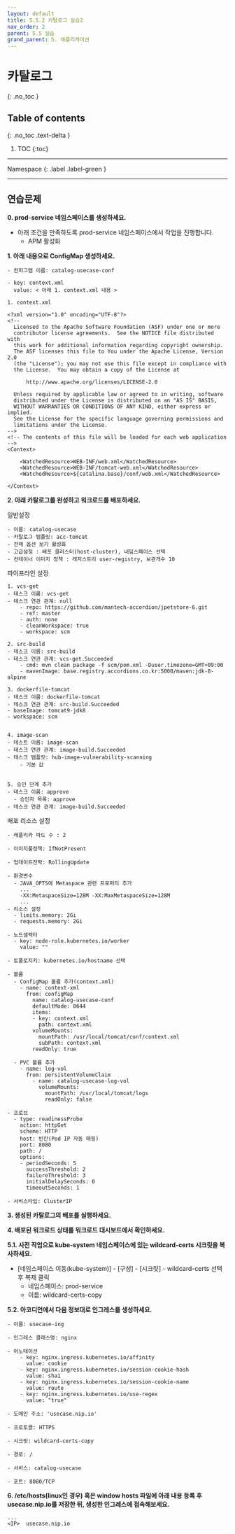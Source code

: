 ```yaml
---
layout: default
title: 5.5.2 카탈로그 실습2
nav_order: 2
parent: 5.5 실습
grand_parent: 5. 애플리케이션
---
```


# 카탈로그 
{: .no_toc }

## Table of contents
{: .no_toc .text-delta }

1. TOC
{:toc}

---

<div class="code-example" markdown="1">
Namespace
{: .label .label-green }
</div>

---

## 연습문제

**0. prod-service 네임스페이스를 생성하세요.**
- 아래 조건을 만족하도록 prod-service 네임스페이스에서 작업을 진행합니다.
    - APM 활성화

**1. 아래 내용으로 ConfigMap 생성하세요.**

```
- 컨피그맵 이름: catalog-usecase-conf

- key: context.xml
  value: < 아래 1. context.xml 내용 >
```

`1. context.xml`

```
<?xml version="1.0" encoding="UTF-8"?>
<!--
  Licensed to the Apache Software Foundation (ASF) under one or more
  contributor license agreements.  See the NOTICE file distributed with
  this work for additional information regarding copyright ownership.
  The ASF licenses this file to You under the Apache License, Version 2.0
  (the "License"); you may not use this file except in compliance with
  the License.  You may obtain a copy of the License at

      http://www.apache.org/licenses/LICENSE-2.0

  Unless required by applicable law or agreed to in writing, software
  distributed under the License is distributed on an "AS IS" BASIS,
  WITHOUT WARRANTIES OR CONDITIONS OF ANY KIND, either express or implied.
  See the License for the specific language governing permissions and
  limitations under the License.
-->
<!-- The contents of this file will be loaded for each web application -->
<Context>

    <WatchedResource>WEB-INF/web.xml</WatchedResource>
    <WatchedResource>WEB-INF/tomcat-web.xml</WatchedResource>
    <WatchedResource>${catalina.base}/conf/web.xml</WatchedResource>

</Context>
```

**2. 아래 카탈로그를 완성하고 워크로드를 배포하세요.**

일반설정
```
- 이름: catalog-usecase
- 카탈로그 템플릿: acc-tomcat
- 전체 옵션 보기 활성화
- 고급설정 : 배포 클러스터(host-cluster), 네임스페이스 선택
- 컨테이너 이미지 정책 : 레지스트리 user-registry, 보관개수 10
```

파이프라인 설정
```
1. vcs-get
- 테스크 이름: vcs-get
- 테스크 연관 관계: null
    - repo: https://github.com/mantech-accordion/jpetstore-6.git
    - ref: master
    - auth: none
    - cleanWorkspace: true
    - workspace: scm

2. src-build
- 테스크 이름: src-build
- 테스크 연관 관계: vcs-get.Succeeded
    - cmd: mvn clean package -f scm/pom.xml -Duser.timezone=GMT+09:00
    - mavenImage: base.registry.accordions.co.kr:5000/maven:jdk-8-alpine

3. dockerfile-tomcat
- 테스크 이름: dockerfile-tomcat
- 테스크 연관 관계: src-build.Succeeded
- baseImage: tomcat9-jdk8
- workspace: scm


4. image-scan
- 테스트 이름: image-scan
- 테스크 연관 관계: image-build.Succeeded
- 테스크 템플릿: hub-image-vulnerability-scanning
    - 기본 값


5. 승인 단계 추가
- 테스크 이름: approve
  - 승인자 목록: approve
- 테스크 연관 관계: image-build.Succeeded
```

배포 리소스 설정
```
- 레플리카 파드 수 : 2

- 이미지풀정책: IfNotPresent

- 업데이트전략: RollingUpdate

- 환경변수
  - JAVA_OPTS에 Metaspace 관련 프로퍼티 추가
    ...
    -XX:MetaspaceSize=128M -XX:MaxMetaspaceSize=128M
    ...
- 리소스 설정
  - limits.memory: 2Gi
  - requests.memory: 2Gi

- 노드셀렉터
  - key: node-role.kubernetes.io/worker
    value: ""

- 토폴로지키: kubernetes.io/hostname 선택

- 볼륨
  - ConfigMap 볼륨 추가(context.xml)
    - name: context-xml
      from: configMap
        name: catalog-usecase-conf
        defaultMode: 0644
        items:
        - key: context.xml
          path: context.xml
        volumeMounts:
          mountPath: /usr/local/tomcat/conf/context.xml
          subPath: context.xml
        readOnly: true

  - PVC 볼륨 추가
    - name: log-vol
      from: persistentVolumeClaim
        - name: catalog-usecase-log-vol
          volumeMounts: 
            mountPath: /usr/local/tomcat/logs
            readOnly: false

- 프로브
  - type: readinessProbe
    action: httpGet
    scheme: HTTP
    host: 빈칸(Pod IP 자동 매핑)
    port: 8080
    path: /
    options:
    - periodSeconds: 5
      successThreshold: 2
      failureThreshold: 3
      initialDelaySeconds: 0
      timeoutSeconds: 1

- 서비스타입: ClusterIP
```

**3. 생성된 카탈로그의 배포를 실행하세요.**


**4. 배포된 워크로드 상태를 워크로드 대시보드에서 확인하세요.**


**5.1. 사전 작업으로 kube-system 네임스페이스에 있는 wildcard-certs 시크릿을 복사하세요.**

- [네임스페이스 이동(kube-system)] - [구성] - [시크릿] - wildcard-certs 선택 후 복제 클릭
    - 네임스페이스: prod-service
    - 이름: wildcard-certs-copy


**5.2. 아코디언에서 다음 정보대로 인그레스를 생성하세요.**

```
- 이름: usecase-ing

- 인그레스 클래스명: nginx

- 어노테이션
    - key: nginx.ingress.kubernetes.io/affinity
      value: cookie
    - key: nginx.ingress.kubernetes.io/session-cookie-hash
      value: sha1
    - key: nginx.ingress.kubernetes.io/session-cookie-name
      value: route
    - key: nginx.ingress.kubernetes.io/use-regex
      value: "true"

- 도메인 주소: 'usecase.nip.io'

- 프로토콜: HTTPS

- 시크릿: wildcard-certs-copy

- 경로: /

- 서비스: catalog-usecase

- 포트: 8080/TCP
```

**6. /etc/hosts(linux인 경우) 혹은 window hosts 파일에 아래 내용 등록 후 usecase.nip.io를 저장한 뒤, 생성한 인그레스에 접속해보세요.**

```
...
<IP>  usecase.nip.io
```
